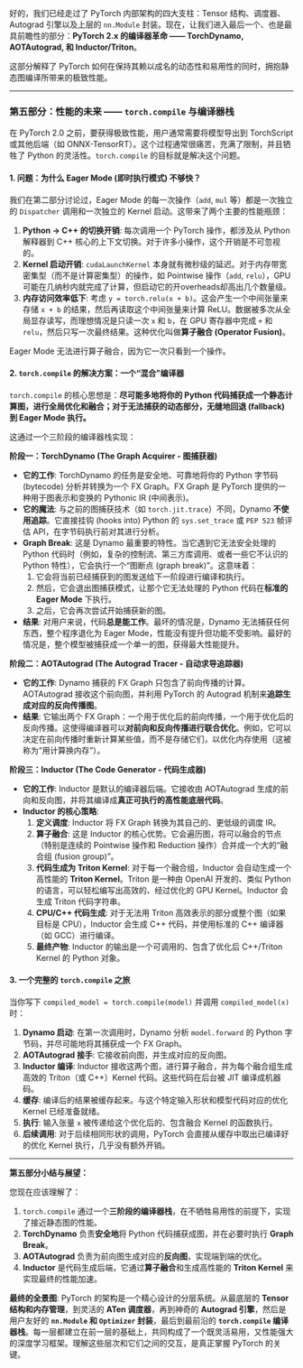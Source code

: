 好的，我们已经走过了 PyTorch 内部架构的四大支柱：Tensor 结构、调度器、Autograd 引擎以及上层的 `nn.Module` 封装。现在，让我们进入最后一个、也是最具前瞻性的部分：**PyTorch 2.x 的编译器革命 —— TorchDynamo, AOTAutograd, 和 Inductor/Triton**。

这部分解释了 PyTorch 如何在保持其赖以成名的动态性和易用性的同时，拥抱静态图编译所带来的极致性能。

---

### **第五部分：性能的未来 —— `torch.compile` 与编译器栈**

在 PyTorch 2.0 之前，要获得极致性能，用户通常需要将模型导出到 TorchScript 或其他后端（如 ONNX-TensorRT）。这个过程通常很痛苦，充满了限制，并且牺牲了 Python 的灵活性。`torch.compile` 的目标就是解决这个问题。

#### **1. 问题：为什么 Eager Mode (即时执行模式) 不够快？**

我们在第二部分讨论过，Eager Mode 的每一次操作（`add`, `mul` 等）都是一次独立的 `Dispatcher` 调用和一次独立的 Kernel 启动。这带来了两个主要的性能瓶颈：

1.  **Python -> C++ 的切换开销**: 每次调用一个 PyTorch 操作，都涉及从 Python 解释器到 C++ 核心的上下文切换。对于许多小操作，这个开销是不可忽视的。
2.  **Kernel 启动开销**: `cudaLaunchKernel` 本身就有微秒级的延迟。对于内存带宽密集型（而不是计算密集型）的操作，如 Pointwise 操作（`add`, `relu`），GPU 可能在几纳秒内就完成了计算，但启动它的开overheads却高出几个数量级。
3.  **内存访问效率低下**: 考虑 `y = torch.relu(x + b)`。这会产生一个中间张量来存储 `x + b` 的结果，然后再读取这个中间张量来计算 ReLU。数据被多次从全局显存读写，而理想情况是只读一次 `x` 和 `b`，在 GPU 寄存器中完成 `+` 和 `relu`，然后只写一次最终结果。这种优化叫做**算子融合 (Operator Fusion)**。

Eager Mode 无法进行算子融合，因为它一次只看到一个操作。

#### **2. `torch.compile` 的解决方案：一个“混合”编译器**

`torch.compile` 的核心思想是：**尽可能多地将你的 Python 代码捕获成一个静态计算图，进行全局优化和融合；对于无法捕获的动态部分，无缝地回退 (fallback) 到 Eager Mode 执行。**

这通过一个三阶段的编译器栈实现：

**阶段一：TorchDynamo (The Graph Acquirer - 图捕获器)**

*   **它的工作**: TorchDynamo 的任务是安全地、可靠地将你的 Python 字节码 (bytecode) 分析并转换为一个 FX Graph。FX Graph 是 PyTorch 提供的一种用于图表示和变换的 Pythonic IR (中间表示)。
*   **它的魔法**: 与之前的图捕获技术（如 `torch.jit.trace`）不同，Dynamo **不使用追踪**。它直接挂钩 (hooks into) Python 的 `sys.set_trace` 或 `PEP 523` 帧评估 API，在字节码执行前对其进行分析。
*   **Graph Break**: 这是 Dynamo 最重要的特性。当它遇到它无法安全处理的 Python 代码时（例如，复杂的控制流、第三方库调用、或者一些它不认识的 Python 特性），它会执行一个“图断点 (graph break)”。这意味着：
    1.  它会将当前已经捕获到的图发送给下一阶段进行编译和执行。
    2.  然后，它会退出图捕获模式，让那个它无法处理的 Python 代码在**标准的 Eager Mode** 下执行。
    3.  之后，它会再次尝试开始捕获新的图。
*   **结果**: 对用户来说，代码**总是能工作**。最坏的情况是，Dynamo 无法捕获任何东西，整个程序退化为 Eager Mode，性能没有提升但功能不受影响。最好的情况是，整个模型被捕获成一个单一的图，获得最大性能提升。

**阶段二：AOTAutograd (The Autograd Tracer - 自动求导追踪器)**

*   **它的工作**: Dynamo 捕获的 FX Graph 只包含了前向传播的计算。AOTAutograd 接收这个前向图，并利用 PyTorch 的 Autograd 机制来**追踪生成对应的反向传播图**。
*   **结果**: 它输出两个 FX Graph：一个用于优化后的前向传播，一个用于优化后的反向传播。这使得编译器可以**对前向和反向传播进行联合优化**。例如，它可以决定在前向传播时重新计算某些值，而不是存储它们，以优化内存使用（这被称为“用计算换内存”）。

**阶段三：Inductor (The Code Generator - 代码生成器)**

*   **它的工作**: Inductor 是默认的编译器后端。它接收由 AOTAutograd 生成的前向和反向图，并将其编译成**真正可执行的高性能底层代码**。
*   **Inductor 的核心策略**:
    1.  **定义调度**: Inductor 将 FX Graph 转换为其自己的、更低级的调度 IR。
    2.  **算子融合**: 这是 Inductor 的核心优势。它会遍历图，将可以融合的节点（特别是连续的 Pointwise 操作和 Reduction 操作）合并成一个大的“融合组 (fusion group)”。
    3.  **代码生成为 Triton Kernel**: 对于每一个融合组，Inductor 会自动生成一个高性能的 **Triton Kernel**。Triton 是一种由 OpenAI 开发的、类似 Python 的语言，可以轻松编写出高效的、经过优化的 GPU Kernel。Inductor 会生成 Triton 代码字符串。
    4.  **CPU/C++ 代码生成**: 对于无法用 Triton 高效表示的部分或整个图（如果目标是 CPU），Inductor 会生成 C++ 代码，并使用标准的 C++ 编译器（如 GCC）进行编译。
    5.  **最终产物**: Inductor 的输出是一个可调用的、包含了优化后 C++/Triton Kernel 的 Python 对象。

#### **3. 一个完整的 `torch.compile` 之旅**

当你写下 `compiled_model = torch.compile(model)` 并调用 `compiled_model(x)` 时：

1.  **Dynamo 启动**: 在第一次调用时，Dynamo 分析 `model.forward` 的 Python 字节码，并尽可能地将其捕获成一个 FX Graph。
2.  **AOTAutograd 接手**: 它接收前向图，并生成对应的反向图。
3.  **Inductor 编译**: Inductor 接收这两个图，进行算子融合，并为每个融合组生成高效的 Triton（或 C++）Kernel 代码。这些代码在后台被 JIT 编译成机器码。
4.  **缓存**: 编译后的结果被缓存起来。与这个特定输入形状和模型代码对应的优化 Kernel 已经准备就绪。
5.  **执行**: 输入张量 `x` 被传递给这个优化后的、包含融合 Kernel 的函数执行。
6.  **后续调用**: 对于后续相同形状的调用，PyTorch 会直接从缓存中取出已编译好的优化 Kernel 执行，几乎没有额外开销。

---

**第五部分小结与展望：**

您现在应该理解了：

1.  `torch.compile` 通过一个**三阶段的编译器栈**，在不牺牲易用性的前提下，实现了接近静态图的性能。
2.  **TorchDynamo** 负责**安全地**将 Python 代码捕获成图，并在必要时执行 **Graph Break**。
3.  **AOTAutograd** 负责为前向图生成对应的**反向图**，实现端到端的优化。
4.  **Inductor** 是代码生成后端，它通过**算子融合**和生成高性能的 **Triton Kernel** 来实现最终的性能加速。

**最终的全景图**:
PyTorch 的架构是一个精心设计的分层系统。从最底层的 **Tensor 结构和内存管理**，到灵活的 **ATen 调度器**，再到神奇的 **Autograd 引擎**，然后是用户友好的 **`nn.Module` 和 `Optimizer` 封装**，最后到最前沿的 **`torch.compile` 编译器栈**。每一层都建立在前一层的基础上，共同构成了一个既灵活易用，又性能强大的深度学习框架。理解这些层次和它们之间的交互，是真正掌握 PyTorch 的关键。